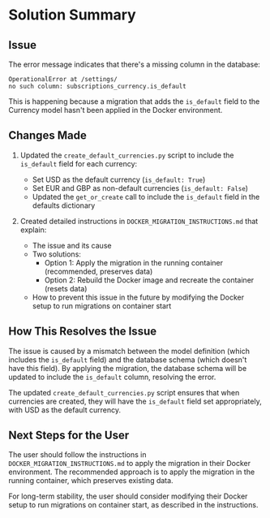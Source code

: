 # Solution Summary

## Issue

The error message indicates that there's a missing column in the database:

```
OperationalError at /settings/
no such column: subscriptions_currency.is_default
```

This is happening because a migration that adds the `is_default` field to the Currency model hasn't been applied in the Docker environment.

## Changes Made

1. Updated the `create_default_currencies.py` script to include the `is_default` field for each currency:
   - Set USD as the default currency (`is_default: True`)
   - Set EUR and GBP as non-default currencies (`is_default: False`)
   - Updated the `get_or_create` call to include the `is_default` field in the defaults dictionary

2. Created detailed instructions in `DOCKER_MIGRATION_INSTRUCTIONS.md` that explain:
   - The issue and its cause
   - Two solutions:
     - Option 1: Apply the migration in the running container (recommended, preserves data)
     - Option 2: Rebuild the Docker image and recreate the container (resets data)
   - How to prevent this issue in the future by modifying the Docker setup to run migrations on container start

## How This Resolves the Issue

The issue is caused by a mismatch between the model definition (which includes the `is_default` field) and the database schema (which doesn't have this field). By applying the migration, the database schema will be updated to include the `is_default` column, resolving the error.

The updated `create_default_currencies.py` script ensures that when currencies are created, they will have the `is_default` field set appropriately, with USD as the default currency.

## Next Steps for the User

The user should follow the instructions in `DOCKER_MIGRATION_INSTRUCTIONS.md` to apply the migration in their Docker environment. The recommended approach is to apply the migration in the running container, which preserves existing data.

For long-term stability, the user should consider modifying their Docker setup to run migrations on container start, as described in the instructions.